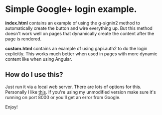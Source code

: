 # Simple Google+ login example.

**index.html** contains an example of using the g-signin2 method to automatically create the button and wire everything up.  But this 
method doesn't work well on pages that dynamically create the content after the page is rendered.

**custom.html** contains an example of using gapi.auth2 to do the login explicitly.  This works much better when used in pages with
more dynamic content like when using Angular.
 
## How do I use this?
Just run it via a local web server.  There are lots of options for this.  Personally I like [this](https://www.npmjs.com/package/local-web-server).
If you're using my unmodified version make sure it's running on port 8000 or you'll get an error from Google.

Enjoy!